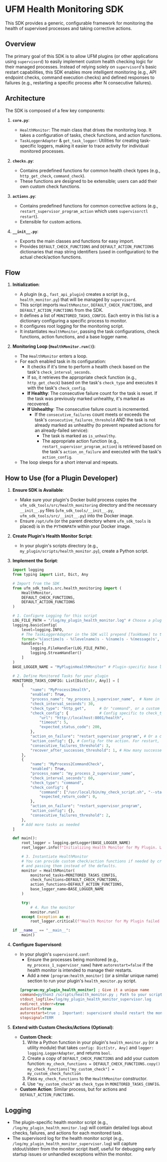 # UFM Health Monitoring SDK

This SDK provides a generic, configurable framework for monitoring the health of supervised processes and taking corrective actions.

## Overview

The primary goal of this SDK is to allow UFM plugins (or other applications using `supervisord`) to easily implement custom health checking logic for their managed processes. Instead of relying solely on `supervisord`'s basic restart capabilities, this SDK enables more intelligent monitoring (e.g., API endpoint checks, command execution checks) and defined responses to failures (e.g., restarting a specific process after N consecutive failures).

## Architecture

The SDK is composed of a few key components:

1.  **`core.py`**: 
    *   `HealthMonitor`: The main class that drives the monitoring loop. It takes a configuration of tasks, check functions, and action functions.
    *   `TaskLoggerAdapter` & `get_task_logger`: Utilities for creating task-specific loggers, making it easier to trace activity for individual monitored processes.

2.  **`checks.py`**: 
    *   Contains predefined functions for common health check types (e.g., `http_get_check`, `command_check`).
    *   These functions are designed to be extensible; users can add their own custom check functions.

3.  **`actions.py`**: 
    *   Contains predefined functions for common corrective actions (e.g., `restart_supervisor_program_action` which uses `supervisorctl restart`).
    *   Extensible for custom actions.

4.  **`__init__.py`**: 
    *   Exports the main classes and functions for easy import.
    *   Provides `DEFAULT_CHECK_FUNCTIONS` and `DEFAULT_ACTION_FUNCTIONS` dictionaries that map string identifiers (used in configuration) to the actual check/action functions. 

## Flow

1.  **Initialization**: 
    *   A plugin (e.g., `fast_api_plugin`) creates a script (e.g., `health_monitor.py`) that will be managed by `supervisord`.
    *   This script imports `HealthMonitor`, `DEFAULT_CHECK_FUNCTIONS`, and `DEFAULT_ACTION_FUNCTIONS` from the SDK.
    *   It defines a list of `MONITORED_TASKS_CONFIG`. Each entry in this list is a dictionary configuring a specific process to monitor.
    *   It configures root logging for the monitoring script.
    *   It instantiates `HealthMonitor`, passing the task configurations, check functions, action functions, and a base logger name.

2.  **Monitoring Loop (`HealthMonitor.run()`):**
    *   The `HealthMonitor` enters a loop.
    *   For each enabled task in its configuration:
        *   It checks if it's time to perform a health check based on the task's `check_interval_seconds`.
        *   If so, it retrieves the appropriate check function (e.g., `http_get_check`) based on the task's `check_type` and executes it with the task's `check_config`.
        *   **If Healthy**: The consecutive failure count for the task is reset. If the task was previously marked unhealthy, it's marked as recovered.
        *   **If Unhealthy**: The consecutive failure count is incremented.
            *   If the `consecutive_failures` count meets or exceeds the task's `consecutive_failures_threshold` AND the task is not already marked as unhealthy (to prevent repeated actions for an already-failed service):
                *   The task is marked as `is_unhealthy`.
                *   The appropriate action function (e.g., `restart_supervisor_program_action`) is retrieved based on the task's `action_on_failure` and executed with the task's `action_config`.
    *   The loop sleeps for a short interval and repeats.

## How to Use (for a Plugin Developer)

1.  **Ensure SDK is Available**: 
    *   Make sure your plugin's Docker build process copies the `ufm_sdk_tools/src/health_monitoring` directory and the necessary `__init__.py` files (`ufm_sdk_tools/__init__.py`, `ufm_sdk_tools/src/__init__.py`) into the Docker image.
    *   Ensure `/opt/ufm` (or the parent directory where `ufm_sdk_tools` is placed) is in the `PYTHONPATH` within your Docker image.

2.  **Create Plugin's Health Monitor Script**:
    *   In your plugin's scripts directory (e.g., `my_plugin/scripts/health_monitor.py`), create a Python script.

3.  **Implement the Script**:

    ```python
    import logging
    from typing import List, Dict, Any

    # Import from the SDK
    from ufm_sdk_tools.src.health_monitoring import (
        HealthMonitor,
        DEFAULT_CHECK_FUNCTIONS, 
        DEFAULT_ACTION_FUNCTIONS
    )

    # 1. Configure Logging for this script
    LOG_FILE_PATH = "/log/my_plugin_health_monitor.log" # Choose a plugin-specific log path
    logging.basicConfig(
        level=logging.INFO,
        # The TaskLoggerAdapter in the SDK will prepend [TaskName] to the message
        format='%(asctime)s - %(levelname)s - %(name)s - %(message)s', 
        handlers=[
            logging.FileHandler(LOG_FILE_PATH),
            logging.StreamHandler() 
        ]
    )
    BASE_LOGGER_NAME = "MyPluginHealthMonitor" # Plugin-specific base logger name

    # 2. Define Monitored Tasks for your plugin
    MONITORED_TASKS_CONFIG: List[Dict[str, Any]] = [
        {
            "name": "MyProcess1Health",
            "enabled": True,
            "process_name": "my_process_1_supervisor_name",  # Name in supervisord.conf
            "check_interval_seconds": 30,
            "check_type": "http_get",      # Or "command", or a custom key
            "check_config": {              # Config specific to check_type
                "url": "http://localhost:8001/health",
                "timeout": 5,
                "expected_status_code": 200,
            },
            "action_on_failure": "restart_supervisor_program", # Or a custom key
            "action_config": {}, # Config for the action. For restart, supervisor_program_name is auto-filled from process_name if empty
            "consecutive_failures_threshold": 3,
            "recover_after_successes_threshold": 1, # How many successes to be considered recovered (currently 1)
        },
        {
            "name": "MyProcess2CommandCheck",
            "enabled": True,
            "process_name": "my_process_2_supervisor_name",
            "check_interval_seconds": 60,
            "check_type": "command",
            "check_config": {
                "command": ["/usr/local/bin/my_check_script.sh", "--status"],
                "expected_return_code": 0,
            },
            "action_on_failure": "restart_supervisor_program",
            "action_config": {},
            "consecutive_failures_threshold": 2,
        },
        # Add more tasks as needed
    ]

    def main():
        root_logger = logging.getLogger(BASE_LOGGER_NAME)
        root_logger.info(f"Initializing Health Monitor for My Plugin. Logging to: {LOG_FILE_PATH}")

        # 3. Instantiate HealthMonitor
        # You can provide custom check/action functions if needed by creating your own dicts
        # and passing them instead of the defaults.
        monitor = HealthMonitor(
            monitored_tasks=MONITORED_TASKS_CONFIG,
            check_functions=DEFAULT_CHECK_FUNCTIONS, 
            action_functions=DEFAULT_ACTION_FUNCTIONS, 
            base_logger_name=BASE_LOGGER_NAME
        )

        try:
            # 4. Run the monitor
            monitor.run()
        except Exception as e:
            root_logger.critical(f"Health Monitor for My Plugin failed critically: {e}", exc_info=True)

    if __name__ == "__main__":
        main()
    ```

4.  **Configure Supervisord**:
    *   In your plugin's `supervisord.conf`:
        *   Ensure the processes being monitored (e.g., `my_process_1_supervisor_name`) have `autorestart=false` if the health monitor is intended to manage their restarts.
        *   Add a new `[program:health_monitor]` (or a similar unique name) section to run your plugin's `health_monitor.py` script.
        ```ini
        [program:my_plugin_health_monitor] ; Give it a unique name
        command=python3 /scripts/health_monitor.py ; Path to your script within the container
        stdout_logfile=/log/my_plugin_health_monitor_supervisor.log
        redirect_stderr=true
        autostart=true
        autorestart=true ; Important: supervisord should restart the monitor itself if it crashes
        stopsignal=TERM
        ```

5.  **Extend with Custom Checks/Actions (Optional)**:
    *   **Custom Check**: 
        1.  Write a Python function in your plugin's `health_monitor.py` (or a utility module) that takes `config: Dict[str, Any]` and `logger: logging.LoggerAdapter`, and returns `bool`.
        2.  Create a copy of `DEFAULT_CHECK_FUNCTIONS` and add your custom function: 
            `my_check_functions = DEFAULT_CHECK_FUNCTIONS.copy()`
            `my_check_functions["my_custom_check"] = my_custom_check_function`
        3.  Pass `my_check_functions` to the `HealthMonitor` constructor.
        4.  Use `"my_custom_check"` as `check_type` in `MONITORED_TASKS_CONFIG`.
    *   **Custom Action**: Similar process, but for actions and `DEFAULT_ACTION_FUNCTIONS`.

## Logging

*   The plugin-specific health monitor script (e.g., `/log/my_plugin_health_monitor.log`) will contain detailed logs about checks, failures, and actions for each monitored task.
*   The supervisord log for the health monitor script (e.g., `/log/my_plugin_health_monitor_supervisor.log`) will capture stdout/stderr from the monitor script itself, useful for debugging early startup issues or unhandled exceptions within the monitor. 